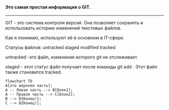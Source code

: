 #### Это самая простая информация о GIT.
---
GIT - это система контроля версий. Она позволяет сохранять и использовать историю изменений текстовых файлов.

Как я понимаю, используют её в основном в IT-сфере.

Статусы файлов:
untracked
staged
modified
tracked

untracked -это файл, изменения которого git не отслеживает.

staged - этот статус файл получает после команды git add <file>. Этот файл также становится tracked.


```mermaid
flowchart TD
A[это верхняя часть];
A -- Левая часть --> B[Блок1];
A -- Правая часть --> C[Блок2];
B --> D{Конец!};
C --> D{Конец!};
```
